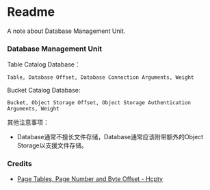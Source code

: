# Readme
A note about Database Management Unit.

### Database Management Unit

Table Catalog Database：

```
Table, Database Offset, Database Connection Arguments, Weight
```

Bucket Catalog Database:

```
Bucket, Object Storage Offset, Object Storage Authentication Arguments, Weight
```

其他注意事项：
- Database通常不擅长文件存储，Database通常应该附带额外的Object Storage以支援文件存储。

### Credits
- [Page Tables, Page Number and Byte Offset - Hcpty](https://github.com/Hcpty/page-tables-page-number-and-byte-offset)

